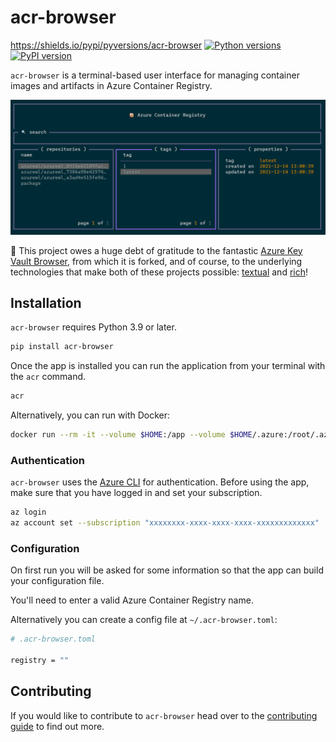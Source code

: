<!-- markdownlint-disable MD026 -->
# acr-browser

https://shields.io/pypi/pyversions/acr-browser
[![Python versions](https://shields.io/pypi/pyversions/acr-browser)](https://badge.fury.io/py/acr-browser)
[![PyPI version](https://badge.fury.io/py/acr-browser.svg)](https://pypi.org/project/acr-browser/)

`acr-browser` is a terminal-based user interface for managing container images and artifacts in Azure Container Registry.

![home_view](media/interface.png)

:rocket: This project owes a huge debt of gratitude to the fantastic [Azure Key Vault Browser](https://github.com/chelnak/azure-keyvault-browser), from which it is forked, and of course, to the underlying technologies that make both of these projects possible: [textual](https://github.com/willmcgugan/textual) and [rich](https://github.com/willmcgugan/rich)!

## Installation

`acr-browser` requires Python 3.9 or later.

```bash
pip install acr-browser
```

Once the app is installed you can run the application from your terminal with the `acr` command.

```bash
acr
```

Alternatively, you can run with Docker:

```bash
docker run --rm -it --volume $HOME:/app --volume $HOME/.azure:/root/.azure ghcr.io/samdobson/acr-browser:latest
```

### Authentication

`acr-browser` uses the [Azure CLI](https://docs.microsoft.com/en-us/cli/azure/) for authentication. Before using the app, make sure that you have logged in and set your subscription.

```bash
az login
az account set --subscription "xxxxxxxx-xxxx-xxxx-xxxx-xxxxxxxxxxxxx"
```

### Configuration

On first run you will be asked for some information so that the app can build your configuration file.

You'll need to enter a valid Azure Container Registry name.

Alternatively you can create a config file at `~/.acr-browser.toml`:

```bash
# .acr-browser.toml

registry = ""
```

## Contributing

If you would like to contribute to `acr-browser` head over to the [contributing guide](CONTRIBUTING.md) to find out more.
